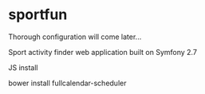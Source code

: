 sportfun
========

Thorough configuration will come later...

Sport activity finder web application built on Symfony 2.7

JS install

bower install fullcalendar-scheduler
